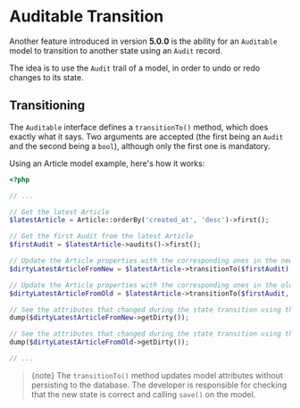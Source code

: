 # Auditable Transition
Another feature introduced in version **5.0.0** is the ability for an `Auditable` model to transition to another state using an `Audit` record.

The idea is to use the `Audit` trail of a model, in order to undo or redo changes to its state.

## Transitioning
The `Auditable` interface defines a `transitionTo()` method, which does exactly what it says.
Two arguments are accepted (the first being an `Audit` and the second being a `bool`), although only the first one is mandatory.

Using an Article model example, here's how it works:
```php
<?php

// ...

// Get the latest Article
$latestArticle = Article::orderBy('created_at', 'desc')->first();

// Get the first Audit from the latest Article
$firstAudit = $latestArticle->audits()->first();

// Update the Article properties with the corresponding ones in the new_values Audit attribute
$dirtyLatestArticleFromNew = $latestArticle->transitionTo($firstAudit);

// Update the Article properties with the corresponding ones in the old_values Audit attribute
$dirtyLatestArticleFromOld = $latestArticle->transitionTo($firstAudit, true);

// See the attributes that changed during the state transition using the new values
dump($dirtyLatestArticleFromNew->getDirty());

// See the attributes that changed during the state transition using the old values
dump($dirtyLatestArticleFromOld->getDirty());

// ...
```

> {note} The `transitionTo()` method updates model attributes without persisting to the database. The developer is responsible for checking that the new state is correct and calling `save()` on the model.
